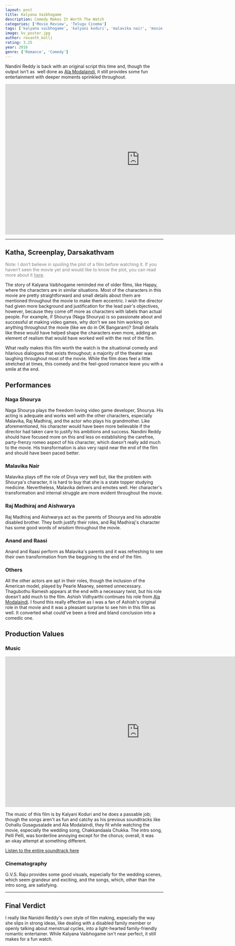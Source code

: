 ```yaml
---
layout: post
title: Kalyana Vaibhogame
description: Comedy Makes It Worth The Watch
categories: ['Movie Review', 'Telugu Cinema']
tags: ['kalyana vaibhogame', 'kalyani koduri', 'malavika nair', 'movie review', 'naga shourya', 'nandini reddy', 'telugu movie']
image: kv_poster.jpg
author: revanth_kolli
rating: 3.25
year: 2016
genre: ['Romance', 'Comedy']
---
```


Nandini Reddy is back with an original script this time and, though the output isn't as  well done as <a href="http://manasulomaatalu.com/2016/03/07/top-10-modern-telugu-romantic-comedies-from-the-past-decade/">Ala Modalaindi</a>, it still provides some fun entertainment with deeper moments sprinkled throughout.

<iframe width="853" height="480" src="https://www.youtube.com/embed/1kgRSKcHzHM" frameborder="0" allowfullscreen></iframe>

<hr />

<h2><span class="review_header">Katha, Screenplay, Darsakathvam</span></h2>
<span style="color:#808080;">Note: I don’t believe in spoiling the plot of a film before watching it. If you haven’t seen the movie yet and would like to know the plot, you can read more about it <a style="color:#808080;" href="https://en.wikipedia.org/wiki/Kalyana_Vaibhogame#Plot" target="_blank">here</a>.</span>

The story of Kalyana Vaibhogame reminded me of older films, like Happy, where the characters are in similar situations. Most of the characters in this movie are pretty straightforward and small details about them are mentioned throughout the movie to make them eccentric. I wish the director had given more background and justification for the lead pair's objectives, however, because they come off more as characters with labels than actual people. For example, if Shourya (Naga Shourya) is so passionate about and successful at making video games, why don't we see him working on anything throughout the movie (like we do in OK Bangaram)? Small details like these would have helped shape the characters even more, adding an element of realism that would have worked well with the rest of the film.

What really makes this film worth the watch is the situational comedy and hilarious dialogues that exists throughout; a majority of the theater was laughing throughout most of the movie. While the film does feel a little stretched at times, this comedy and the feel-good romance leave you with a smile at the end.
<h2 class="review_header">Performances</h2>
<h3>Naga Shourya</h3>
Naga Shourya plays the freedom loving video game developer, Shourya. His acting is adequate and works well with the other characters, especially Malavika, Raj Madhiraj, and the actor who plays his grandmother. Like aforementioned, his character would have been more believable if the director had taken care to justify his ambitions and success. Nandini Reddy should have focused more on this and less on establishing the carefree, party-frenzy romeo aspect of his character, which doesn't really add much to the movie. His transformation is also very rapid near the end of the film and should have been paced better.
<h3>Malavika Nair</h3>
Malavika plays off the role of Divya very well but, like the problem with Shourya's character, it is hard to buy that she is a state topper studying medicine. Nevertheless, Malavika delivers and emotes well. Her character's transformation and internal struggle are more evident throughout the movie.
<h3>Raj Madhiraj and Aishwarya</h3>
Raj Madhiraj and Aishwarya act as the parents of Shourya and his adorable disabled brother. They both justify their roles, and Raj Madhiraj's character has some good words of wisdom throughout the movie.
<h3>Anand and Raasi</h3>
Anand and Raasi perform as Malavika's parents and it was refreshing to see their own transformation from the beggining to the end of the film.
<h3>Others</h3>
All the other actors are apt in their roles, though the inclusion of the American model, played by Pearle Maaney, seemed unnecessary. Thagubothu Ramesh appears at the end with a necessary twist, but his role doesn't add much to the film. Ashish Vidhyarthi continues his role from <a href="https://en.wikipedia.org/wiki/Ala_Modalaindi" target="_blank">Ala Modalaindi</a>. I found this really effective as I was a fan of Ashish's original role in that movie and it was a pleasant surprise to see him in this film as well. It converted what could've been a tired and bland conclusion into a comedic one.
<h2><span class="review_header">Production Values</span></h2>
<h3>Music</h3>
<iframe width="853" height="480" src="https://www.youtube.com/embed/ikby3jrLsOI" frameborder="0" allowfullscreen></iframe>

The music of this film is by Kalyani Koduri and he does a passable job; though the songs aren't as fun and catchy as his previous soundtracks like Oohallu Gusagusalade and Ala Modalaindi, they fit while watching the movie, especially the wedding song, Chakkandaala Chukka. The intro song, Pelli Pelli, was borderline annoying except for the chorus; overall, it was an okay attempt at something different.

<a href="https://www.youtube.com/watch?v=Weqg_Ad3QNk" target="_blank">Listen to the entire soundtrack here</a>
<h3>Cinematography</h3>
G.V.S. Raju provides some good visuals, especially for the wedding scenes, which seem grandeur and exciting, and the songs, which, other than the intro song, are satisfying.

<hr />

<h2><span class="review_header">Final Verdict</span></h2>
I really like Nanidni Reddy's own style of film making, especially the way she slips in strong ideas, like dealing with a disabled family member or openly talking about menstrual cycles, into a light-hearted family-friendly romantic entertainer. While Kalyana Vaibhogame isn't near perfect, it still makes for a fun watch.

